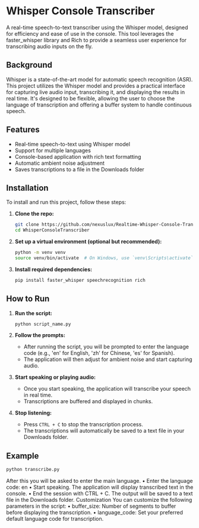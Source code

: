 # Whisper Console Transcriber

A real-time speech-to-text transcriber using the Whisper model, designed for efficiency and ease of use in the console. This tool leverages the faster_whisper library and Rich to provide a seamless user experience for transcribing audio inputs on the fly.

## Background

Whisper is a state-of-the-art model for automatic speech recognition (ASR). This project utilizes the Whisper model and provides a practical interface for capturing live audio input, transcribing it, and displaying the results in real time. It's designed to be flexible, allowing the user to choose the language of transcription and offering a buffer system to handle continuous speech.

## Features

-  Real-time speech-to-text using Whisper model
-  Support for multiple languages
-  Console-based application with rich text formatting
-  Automatic ambient noise adjustment
-  Saves transcriptions to a file in the Downloads folder

## Installation

To install and run this project, follow these steps:

1. **Clone the repo:**
    ```sh
    git clone https://github.com/nexuslux/Realtime-Whisper-Console-Transcriber
    cd WhisperConsoleTranscriber
    ```

2. **Set up a virtual environment (optional but recommended):**
    ```sh
    python -m venv venv
    source venv/bin/activate  # On Windows, use `venv\Scripts\activate`
    ```

3. **Install required dependencies:**
    ```sh
    pip install faster_whisper speechrecognition rich
    ```

## How to Run

1. **Run the script:**
    ```sh
    python script_name.py
    ```

2. **Follow the prompts:**
    - After running the script, you will be prompted to enter the language code (e.g., 'en' for English, 'zh' for Chinese, 'es' for Spanish).
    - The application will then adjust for ambient noise and start capturing audio.

3. **Start speaking or playing audio:**
    - Once you start speaking, the application will transcribe your speech in real time.
    - Transcriptions are buffered and displayed in chunks.

4. **Stop listening:**
    - Press `CTRL + C` to stop the transcription process.
    - The transcriptions will automatically be saved to a text file in your Downloads folder.

## Example

```sh
python transcribe.py
 ```

After this you will be asked to enter the main language.
	•	Enter the language code: en
	•	Start speaking. The application will display transcribed text in the console.
	•	End the session with CTRL + C. The output will be saved to a text file in the Downloads folder.
Customization
You can customize the following parameters in the script:
	•	buffer_size: Number of segments to buffer before displaying the transcription.
	•	language_code: Set your preferred default language code for transcription.
